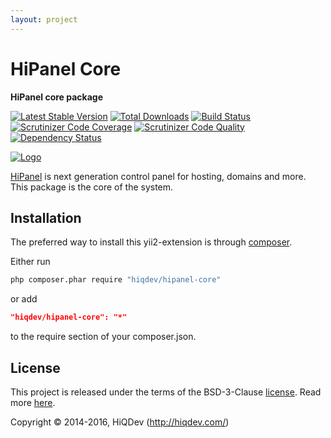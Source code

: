 ```yaml
---
layout: project
---
```

HiPanel Core
============

**HiPanel core package**

[![Latest Stable Version](https://poser.pugx.org/hiqdev/hipanel-core/v/stable)](https://packagist.org/packages/hiqdev/hipanel-core)
[![Total Downloads](https://poser.pugx.org/hiqdev/hipanel-core/downloads)](https://packagist.org/packages/hiqdev/hipanel-core)
[![Build Status](https://img.shields.io/travis/hiqdev/hipanel-core.svg)](https://travis-ci.org/hiqdev/hipanel-core)
[![Scrutinizer Code Coverage](https://img.shields.io/scrutinizer/coverage/g/hiqdev/hipanel-core.svg)](https://scrutinizer-ci.com/g/hiqdev/hipanel-core/)
[![Scrutinizer Code Quality](https://img.shields.io/scrutinizer/g/hiqdev/hipanel-core.svg)](https://scrutinizer-ci.com/g/hiqdev/hipanel-core/)
[![Dependency Status](https://www.versioneye.com/php/hiqdev:hipanel-core/dev-master/badge.svg)](https://www.versioneye.com/php/hiqdev:hipanel-core/dev-master)

[![Logo](https://raw.githubusercontent.com/hiqdev/hipanel-core/master/docs/logo.png)](https://hipanel.com/)

[HiPanel](http://hipanel.com) is next generation control panel for hosting, domains and more.
This package is the core of the system.

## Installation

The preferred way to install this yii2-extension is through [composer](http://getcomposer.org/download/).

Either run

```sh
php composer.phar require "hiqdev/hipanel-core"
```

or add

```json
"hiqdev/hipanel-core": "*"
```

to the require section of your composer.json.

## License

This project is released under the terms of the BSD-3-Clause [license](LICENSE).
Read more [here](http://choosealicense.com/licenses/bsd-3-clause).

Copyright © 2014-2016, HiQDev (http://hiqdev.com/)
